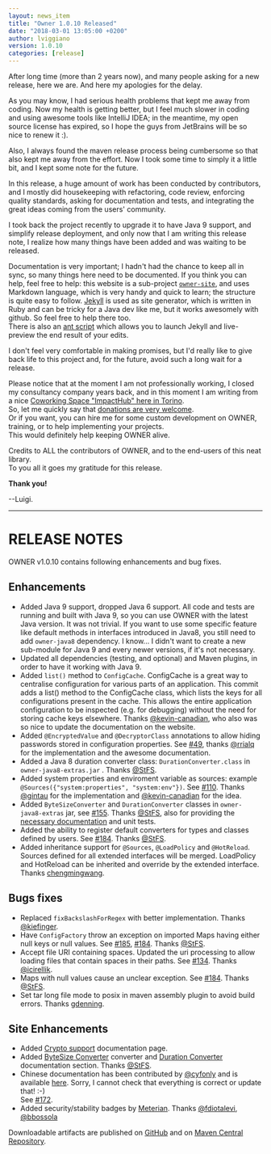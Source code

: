 ```yaml
---
layout: news_item
title: "Owner 1.0.10 Released"
date: "2018-03-01 13:05:00 +0200"
author: lviggiano
version: 1.0.10
categories: [release]
---
```


After long time (more than 2 years now), and many people asking for a new release, here we are. 
And here my apologies for the delay.
 
As you may know, I had serious health problems that kept me away from coding. Now my health is getting better, but I 
feel much slower in coding and using awesome tools like IntelliJ IDEA; in the meantime, my open source license has 
expired, so I hope the guys from JetBrains will be so nice to renew it :). 

Also, I always found the maven release process being cumbersome so that also kept me away from the effort. 
Now I took some time to simply it a little bit, and I kept some note for the future.

In this release, a huge amount of work has been conducted by contributors, and I mostly did housekeeping with 
refactoring, code review, enforcing quality standards, asking for documentation and tests, and integrating the great 
ideas coming from the users' community. 

I took back the project recently to upgrade it to have Java 9 support, and simplify release deployment, and only now 
that I am writing this release note, I realize how many things have been added and was waiting to be released. 

Documentation is very important; I hadn't had the chance to keep all in sync, so many things here need to be
documented. If you think you can help, feel free to help: this website is a sub-project 
[`owner-site`](https://github.com/lviggiano/owner/tree/master/owner-site), and uses Markdown language, which is very 
handy and quick to learn; the structure is quite easy to follow. 
[Jekyll](https://jekyllrb.com/) is used as site generator, which is written in Ruby and can be tricky for a Java dev 
like me, but it works awesomely with github. So feel free to help there too.  
There is also an [ant script](https://github.com/lviggiano/owner/blob/master/owner-site/site/build.xml) which allows 
you to launch Jekyll and live-preview the end result of your edits.

I don't feel very comfortable in making promises, but I'd really like to give back life to this project and, for the 
future, avoid such a long wait for a release.

Please notice that at the moment I am not professionally working, I closed my consultancy company years back, and
in this moment I am writing from a nice [Coworking Space "ImpactHub" here in Torino](https://torino.impacthub.net/).  
So, let me quickly say that [donations are very welcome](https://github.com/lviggiano/owner/#donate).  
Or if you want, you can hire me for some custom development on OWNER, training, or to help implementing your 
projects.  
This would definitely help keeping OWNER alive.

Credits to ALL the contributors of OWNER, and to the end-users of this neat library.  
To you all it goes my gratitude for this release.  

**Thank you!**

--Luigi.
  
   
*** 
  
  
RELEASE NOTES
=============

OWNER v1.0.10 contains following enhancements and bug fixes.

Enhancements
------------
 * Added Java 9 support, dropped Java 6 support. All code and tests are running and built with Java 9, so you can use
   OWNER with the latest Java version. It was not trivial. If you want to use some specific feature like default 
   methods in interfaces introduced in Java8, you still need to add `owner-java8` dependency. I know... I didn't want to
   create a new sub-module for Java 9 and every newer versions, if it's not necessary.
 * Updated all dependencies (testing, and optional) and Maven plugins, in order to have it working with Java 9.
 * Added `list()` method to `ConfigCache`. ConfigCache is a great way to centralise configuration for various
   parts of an application. This commit adds a list() method to the ConfigCache class, which lists the keys for all 
   configurations present in the cache. This allows the entire application configuration to be inspected (e.g. for 
   debugging) without the need for storing cache keys elsewhere. Thanks
    [@kevin-canadian](https://github.com/kevin-canadian), who also was so nice to update the documentation on the 
    website.
 * Added `@EncryptedValue` and `@DecryptorClass` annotations to allow hiding passwords stored in configuration
   properties. See [#49](https://github.com/lviggiano/owner/issues/49), thanks [@rrialq](https://github.com/rrialq) 
   for the implementation and the awesome documentation.
 * Added a Java 8 duration converter class: `DurationConverter.class` in `owner-java8-extras.jar` . 
   Thanks [@StFS](https://github.com/StFS).
 * Added system properties and enviroment variable as sources: example `@Sources({"system:properties", "system:env"})`. 
   See [#110](https://github.com/lviggiano/owner/issues/110). Thanks [@gintau](https://github.com/gintau) for the 
   implementation and [@kevin-canadian](https://github.com/kevin-canadian) for the idea.
 * Added `ByteSizeConverter` and `DurationConverter` classes in `owner-java8-extras` jar, see
   [#155](https://github.com/lviggiano/owner/issues/155). Thanks [@StFS](https://github.com/StFS), also for providing 
   the [necessary documentation](http://owner.aeonbits.org/docs/type-conversion/#byte-size) and unit tests.
 * Added the ability to register default converters for types and classes defined by users. 
   See [#184](https://github.com/lviggiano/owner/issues/184).
   Thanks [@StFS](https://github.com/StFS).
 * Added inheritance support for `@Sources`, `@LoadPolicy` and `@HotReload`.   
   Sources defined for all extended interfaces will be merged.
   LoadPolicy and HotReload can be inherited and override by the extended interface.
   Thanks [chengmingwang](https://github.com/chengmingwang).

Bugs fixes
----------
 * Replaced `fixBackslashForRegex` with better implementation. Thanks [@kiefinger](https://github.com/kiefinger).
 * Have `ConfigFactory` throw an exception on imported Maps having either null keys or null values. 
   See [#185](https://github.com/lviggiano/owner/pull/185), [#184](https://github.com/lviggiano/owner/pull/184).
   Thanks [@StFS](https://github.com/StFS). 
 * Accept file URI containing spaces. Updated the uri processing to allow loading files that contain spaces in
   their paths. 
   See [#134](https://github.com/lviggiano/owner/issues/134). Thanks [@icirellik](https://github.com/icirellik).
 * Maps with null values cause an unclear exception. See [#184](https://github.com/lviggiano/owner/issues/184).
   Thanks [@StFS](https://github.com/StFS). 
 * Set tar long file mode to posix in maven assembly plugin to avoid build errors. 
   Thanks [gdenning](https://github.com/gdenning).


Site Enhancements
-----------------
 * Added [Crypto support](http://owner.aeonbits.org/docs/crypto/) documentation page.
 * Added [ByteSize Converter](http://owner.aeonbits.org/docs/type-conversion/#byte-size) converter and
   [Duration Converter](http://owner.aeonbits.org/docs/type-conversion/#duration) documentation section.
   Thanks [@StFS](https://github.com/StFS). 
 * Chinese documentation has been contributed by [@cyfonly](https://github.com/cyfonly) and is available 
   [here](https://github.com/cyfonly/owner-doc). Sorry, I cannot check that everything is correct or update that! :-)  
   See [#172](https://github.com/lviggiano/owner/issues/172).
 * Added security/stability badges by [Meterian](https://www.meterian.com/). 
   Thanks [@fdiotalevi](https://github.com/fdiotalevi), [@bbossola](https://github.com/bbossola)

Downloadable artifacts are published on [GitHub](https://github.com/lviggiano/owner/releases/tag/owner-1.0.10) and
on [Maven Central Repository](http://repo1.maven.org/maven2/org/aeonbits/owner/owner-assembly/1.0.10/).


